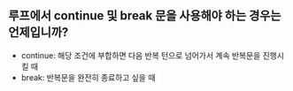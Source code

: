 ## 루프에서 continue 및 break 문을 사용해야 하는 경우는 언제입니까?
- continue: 해당 조건에 부합하면 다음 반복 턴으로 넘어가서 계속 반복문을 진행시킬 때
- break: 반복문을 완전히 종료하고 싶을 때